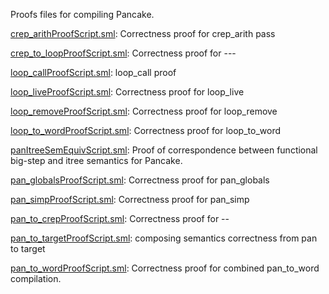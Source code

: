 Proofs files for compiling Pancake.

[crep_arithProofScript.sml](crep_arithProofScript.sml):
Correctness proof for crep_arith pass

[crep_to_loopProofScript.sml](crep_to_loopProofScript.sml):
Correctness proof for ---

[loop_callProofScript.sml](loop_callProofScript.sml):
loop_call proof

[loop_liveProofScript.sml](loop_liveProofScript.sml):
Correctness proof for loop_live

[loop_removeProofScript.sml](loop_removeProofScript.sml):
Correctness proof for loop_remove

[loop_to_wordProofScript.sml](loop_to_wordProofScript.sml):
Correctness proof for loop_to_word

[panItreeSemEquivScript.sml](panItreeSemEquivScript.sml):
Proof of correspondence between functional big-step
and itree semantics for Pancake.

[pan_globalsProofScript.sml](pan_globalsProofScript.sml):
Correctness proof for pan_globals

[pan_simpProofScript.sml](pan_simpProofScript.sml):
Correctness proof for pan_simp

[pan_to_crepProofScript.sml](pan_to_crepProofScript.sml):
Correctness proof for --

[pan_to_targetProofScript.sml](pan_to_targetProofScript.sml):
composing semantics correctness from pan to target

[pan_to_wordProofScript.sml](pan_to_wordProofScript.sml):
Correctness proof for combined pan_to_word compilation.
